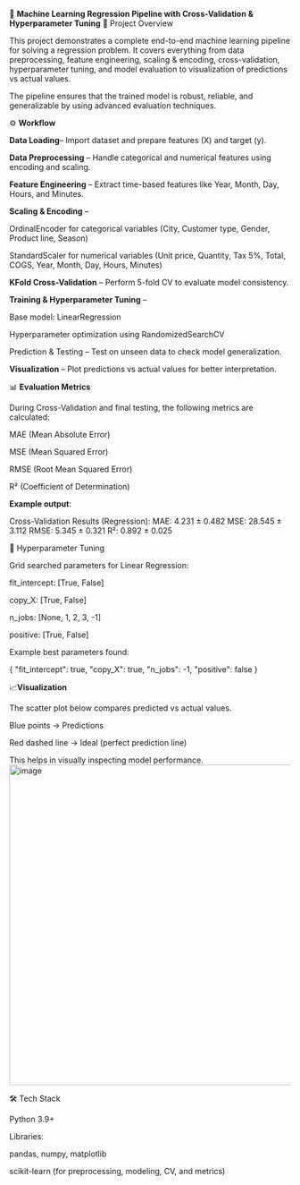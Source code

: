 🧠 **Machine Learning Regression Pipeline with Cross-Validation & Hyperparameter Tuning**
📌 Project Overview

This project demonstrates a complete end-to-end machine learning pipeline for solving a regression problem. It covers everything from data preprocessing, feature engineering, scaling & encoding, cross-validation, hyperparameter tuning, and model evaluation to visualization of predictions vs actual values.

The pipeline ensures that the trained model is robust, reliable, and generalizable by using advanced evaluation techniques.

⚙️ **Workflow**

**Data Loading**– Import dataset and prepare features (X) and target (y).

**Data Preprocessing** – Handle categorical and numerical features using encoding and scaling.

**Feature Engineering** – Extract time-based features like Year, Month, Day, Hours, and Minutes.

**Scaling & Encoding** –

OrdinalEncoder for categorical variables (City, Customer type, Gender, Product line, Season)

StandardScaler for numerical variables (Unit price, Quantity, Tax 5%, Total, COGS, Year, Month, Day, Hours, Minutes)

**KFold Cross-Validation** – Perform 5-fold CV to evaluate model consistency.

**Training & Hyperparameter Tuning** –

Base model: LinearRegression

Hyperparameter optimization using RandomizedSearchCV

Prediction & Testing – Test on unseen data to check model generalization.

**Visualization** – Plot predictions vs actual values for better interpretation.

📊 **Evaluation Metrics**

During Cross-Validation and final testing, the following metrics are calculated:

MAE (Mean Absolute Error)

MSE (Mean Squared Error)

RMSE (Root Mean Squared Error)

R² (Coefficient of Determination)

**Example output**:

Cross-Validation Results (Regression):
MAE: 4.231 ± 0.482
MSE: 28.545 ± 3.112
RMSE: 5.345 ± 0.321
R²: 0.892 ± 0.025

🔎 Hyperparameter Tuning

Grid searched parameters for Linear Regression:

fit_intercept: [True, False]

copy_X: [True, False]

n_jobs: [None, 1, 2, 3, -1]

positive: [True, False]

Example best parameters found:

{
  "fit_intercept": true,
  "copy_X": true,
  "n_jobs": -1,
  "positive": false
}

📈**Visualization**

The scatter plot below compares predicted vs actual values.

Blue points → Predictions

Red dashed line → Ideal (perfect prediction line)


This helps in visually inspecting model performance.
<img width="729" height="573" alt="image" src="https://github.com/user-attachments/assets/bd0cad16-e90c-45c3-8e31-10deb8fae95f" />


🛠 Tech Stack

Python 3.9+

Libraries:

pandas, numpy, matplotlib

scikit-learn (for preprocessing, modeling, CV, and metrics)

